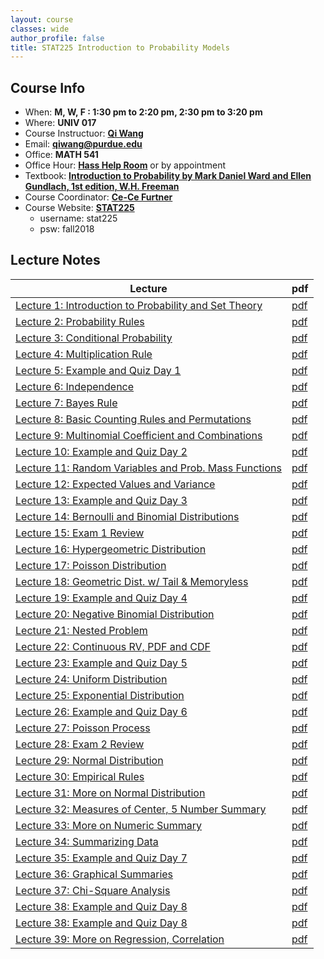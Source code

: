 ```yaml
---
layout: course
classes: wide
author_profile: false
title: STAT225 Introduction to Probability Models
---
```


## Course Info

- When: **M, W, F : 1:30 pm to 2:20 pm, 2:30 pm to 3:20 pm**
- Where: **UNIV 017**
- Course Instructuor: [**Qi Wang**](https://qwng.github.io/)
- Email: **qiwang@purdue.edu**
- Office: **MATH 541**
- Office Hour: [**Hass Help Room**](/teaching/fall2018/stat225/misc/office_hour_fall2018.pdf) or by appointment
- Textbook: [**Introduction to Probability by Mark Daniel Ward and Ellen Gundlach, 1st edition, W.H. Freeman**](http://www.stat.purdue.edu/~mdw/book.html)
- Course Coordinator: [**Ce-Ce Furtner**](http://www.stat.purdue.edu/people/faculty/cfurtner)
- Course Website: [**STAT225**](http://www.stat.purdue.edu/~cfurtner/stat225)
    + username: stat225
    + psw: fall2018

## Lecture Notes

| Lecture | pdf|
|---|---|
| [Lecture 1: Introduction to Probability and Set Theory](/teaching/fall2018/stat225/slides/lecture1.html) | [pdf](/teaching/fall2018/stat225/slides/lecture1.pdf) |
| [Lecture 2: Probability Rules](/teaching/fall2018/stat225/slides/lecture2.html) | [pdf](/teaching/fall2018/stat225/slides/lecture2.pdf) |
| [Lecture 3: Conditional Probability](/teaching/fall2018/stat225/slides/lecture3.html) | [pdf](/teaching/fall2018/stat225/slides/lecture3.pdf) |
| [Lecture 4: Multiplication Rule](/teaching/fall2018/stat225/slides/lecture4.html) | [pdf](/teaching/fall2018/stat225/slides/lecture4.pdf) |
| [Lecture 5: Example and Quiz Day 1](/teaching/fall2018/stat225/slides/lecture5.html) | [pdf](/teaching/fall2018/stat225/slides/lecture5.pdf) |
| [Lecture 6: Independence](/teaching/fall2018/stat225/slides/lecture6.html) | [pdf](/teaching/fall2018/stat225/slides/lecture6.pdf) |
| [Lecture 7: Bayes Rule](/teaching/fall2018/stat225/slides/lecture7.html) | [pdf](/teaching/fall2018/stat225/slides/lecture7.pdf) |
| [Lecture 8: Basic Counting Rules and Permutations](/teaching/fall2018/stat225/slides/lecture8.html) | [pdf](/teaching/fall2018/stat225/slides/lecture8.pdf) |
| [Lecture 9: Multinomial Coefficient and Combinations](/teaching/fall2018/stat225/slides/lecture9.html) | [pdf](/teaching/fall2018/stat225/slides/lecture9.pdf) |
| [Lecture 10: Example and Quiz Day 2](/teaching/fall2018/stat225/slides/lecture10.html) | [pdf](/teaching/fall2018/stat225/slides/lecture10.pdf) |
| [Lecture 11: Random Variables and Prob. Mass Functions](/teaching/fall2018/stat225/slides/lecture11.html) | [pdf](/teaching/fall2018/stat225/slides/lecture11.pdf) |
| [Lecture 12: Expected Values and Variance](/teaching/fall2018/stat225/slides/lecture12.html) | [pdf](/teaching/fall2018/stat225/slides/lecture12.pdf) |
| [Lecture 13: Example and Quiz Day 3](/teaching/fall2018/stat225/slides/lecture13.html) | [pdf](/teaching/fall2018/stat225/slides/lecture13.pdf) |
| [Lecture 14: Bernoulli and Binomial Distributions](/teaching/fall2018/stat225/slides/lecture14.html) | [pdf](/teaching/fall2018/stat225/slides/lecture14.pdf) |
| [Lecture 15: Exam 1 Review](/teaching/fall2018/stat225/slides/lecture15.html) | [pdf](/teaching/fall2018/stat225/slides/lecture15.pdf) |
| [Lecture 16: Hypergeometric Distribution](/teaching/fall2018/stat225/slides/lecture16.html) | [pdf](/teaching/fall2018/stat225/slides/lecture16.pdf) |
| [Lecture 17: Poisson Distribution](/teaching/fall2018/stat225/slides/lecture17.html) | [pdf](/teaching/fall2018/stat225/slides/lecture17.pdf) |
| [Lecture 18: Geometric Dist. w/ Tail & Memoryless](/teaching/fall2018/stat225/slides/lecture18.html) | [pdf](/teaching/fall2018/stat225/slides/lecture18.pdf) |
| [Lecture 19: Example and Quiz Day 4](/teaching/fall2018/stat225/slides/lecture19.html) | [pdf](/teaching/fall2018/stat225/slides/lecture19.pdf) |
| [Lecture 20: Negative Binomial Distribution](/teaching/fall2018/stat225/slides/lecture20.html) | [pdf](/teaching/fall2018/stat225/slides/lecture20.pdf) |
| [Lecture 21: Nested Problem](/teaching/fall2018/stat225/slides/lecture21.html) | [pdf](/teaching/fall2018/stat225/slides/lecture21.pdf) |
| [Lecture 22: Continuous RV, PDF and CDF](/teaching/fall2018/stat225/slides/lecture22.html) | [pdf](/teaching/fall2018/stat225/slides/lecture22.pdf) |
| [Lecture 23: Example and Quiz Day 5](/teaching/fall2018/stat225/slides/lecture23.html) | [pdf](/teaching/fall2018/stat225/slides/lecture23.pdf) |
| [Lecture 24: Uniform Distribution](/teaching/fall2018/stat225/slides/lecture24.html) | [pdf](/teaching/fall2018/stat225/slides/lecture24.pdf) |
| [Lecture 25: Exponential Distribution](/teaching/fall2018/stat225/slides/lecture25.html) | [pdf](/teaching/fall2018/stat225/slides/lecture25.pdf) |
| [Lecture 26: Example and Quiz Day 6](/teaching/fall2018/stat225/slides/lecture26.html) | [pdf](/teaching/fall2018/stat225/slides/lecture26.pdf) |
| [Lecture 27: Poisson Process](/teaching/fall2018/stat225/slides/lecture27.html) | [pdf](/teaching/fall2018/stat225/slides/lecture27.pdf) |
| [Lecture 28: Exam 2 Review](/teaching/fall2018/stat225/slides/lecture28.html) | [pdf](/teaching/fall2018/stat225/slides/lecture28.pdf) |
| [Lecture 29: Normal Distribution](/teaching/fall2018/stat225/slides/lecture29.html) | [pdf](/teaching/fall2018/stat225/slides/lecture29.pdf) |
| [Lecture 30: Empirical Rules](/teaching/fall2018/stat225/slides/lecture30.html) | [pdf](/teaching/fall2018/stat225/slides/lecture30.pdf) |
| [Lecture 31: More on Normal Distribution](/teaching/fall2018/stat225/slides/lecture31.html) | [pdf](/teaching/fall2018/stat225/slides/lecture31.pdf) |
| [Lecture 32: Measures of Center, 5 Number Summary](/teaching/fall2018/stat225/slides/lecture32.html) | [pdf](/teaching/fall2018/stat225/slides/lecture32.pdf) |
| [Lecture 33: More on Numeric Summary](/teaching/fall2018/stat225/slides/lecture33.html) | [pdf](/teaching/fall2018/stat225/slides/lecture33.pdf) |
| [Lecture 34: Summarizing Data](/teaching/fall2018/stat225/slides/lecture34.html) | [pdf](/teaching/fall2018/stat225/slides/lecture34.pdf) |
| [Lecture 35: Example and Quiz Day 7](/teaching/fall2018/stat225/slides/lecture35.html) | [pdf](/teaching/fall2018/stat225/slides/lecture35.pdf) |
| [Lecture 36: Graphical Summaries](/teaching/fall2018/stat225/slides/lecture36.html) | [pdf](/teaching/fall2018/stat225/slides/lecture36.pdf) |
| [Lecture 37: Chi-Square Analysis](/teaching/fall2018/stat225/slides/lecture37.html) | [pdf](/teaching/fall2018/stat225/slides/lecture37.pdf) |
| [Lecture 38: Example and Quiz Day 8](/teaching/fall2018/stat225/slides/lecture38.html) | [pdf](/teaching/fall2018/stat225/slides/lecture38.pdf) |
| [Lecture 38: Example and Quiz Day 8](/teaching/fall2018/stat225/slides/lecture38.html) | [pdf](/teaching/fall2018/stat225/slides/lecture38.pdf) |
| [Lecture 39: More on Regression, Correlation](/teaching/fall2018/stat225/slides/lecture39.html) | [pdf](/teaching/fall2018/stat225/slides/lecture39.pdf) |


